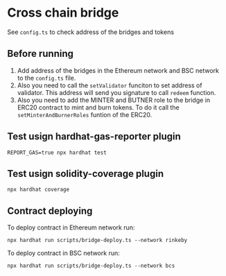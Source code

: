 # Cross chain bridge

See `config.ts` to check address of the bridges and tokens

## Before running

1. Add address of the bridges in the Ethereum network and BSC network to the `config.ts` file.
2. Also you need to call the `setValidator` funciton to set address of validator. This address will send you signature to call `redeem` function.
3. Also you need to add the MINTER and BUTNER role to the bridge in ERC20 contract to mint and burn tokens. To do it call the `setMinterAndBurnerRoles` funtion of the ERC20.

## Test usign hardhat-gas-reporter plugin

```shell
REPORT_GAS=true npx hardhat test
```

## Test usign solidity-coverage plugin

```shell
npx hardhat coverage
```

## Contract deploying

To deploy contract in Ethereum network run:

```shell
npx hardhat run scripts/bridge-deploy.ts --network rinkeby
```

To deploy contract in BSC network run:

```shell
npx hardhat run scripts/bridge-deploy.ts --network bcs
```
